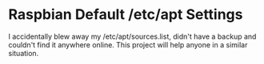 # Raspbian Default /etc/apt Settings

I accidentally blew away my /etc/apt/sources.list, didn't have a backup and couldn't find it anywhere online.  This project will help anyone in a similar situation.